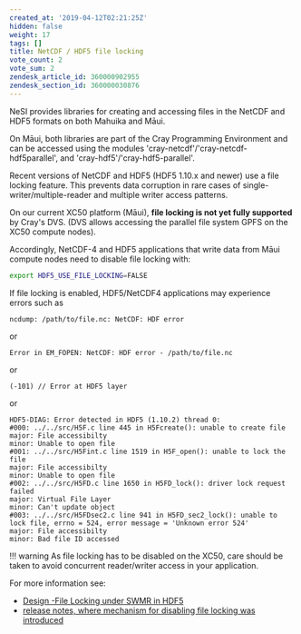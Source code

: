 ```yaml
---
created_at: '2019-04-12T02:21:25Z'
hidden: false
weight: 17
tags: []
title: NetCDF / HDF5 file locking
vote_count: 2
vote_sum: 2
zendesk_article_id: 360000902955
zendesk_section_id: 360000030876
---
```


NeSI provides libraries for creating and accessing files in the NetCDF
and HDF5 formats on both Mahuika and Māui.

On Māui, both libraries are part of the Cray Programming Environment and
can be accessed using the modules
'cray-netcdf'/'cray-netcdf-hdf5parallel', and
'cray-hdf5'/'cray-hdf5-parallel'.

Recent versions of NetCDF and HDF5 (HDF5 1.10.x and newer) use a file
locking feature. This prevents data corruption in rare cases of
single-writer/multiple-reader and multiple writer access patterns.

On our current XC50 platform (Māui), **file locking is not yet fully
supported** by Cray's DVS. (DVS allows accessing the parallel file
system GPFS on the XC50 compute nodes).

Accordingly, NetCDF-4 and HDF5 applications that write data from Māui
compute nodes need to disable file locking with:

```sh
export HDF5_USE_FILE_LOCKING=FALSE
```

If file locking is enabled, HDF5/NetCDF4 applications may experience
errors such as

```err
ncdump: /path/to/file.nc: NetCDF: HDF error
```

or

```err
Error in EM_FOPEN: NetCDF: HDF error - /path/to/file.nc 
```

or

```err
(-101) // Error at HDF5 layer
```

or

```err
HDF5-DIAG: Error detected in HDF5 (1.10.2) thread 0:
#000: ../../src/H5F.c line 445 in H5Fcreate(): unable to create file
major: File accessibilty
minor: Unable to open file
#001: ../../src/H5Fint.c line 1519 in H5F_open(): unable to lock the file
major: File accessibilty
minor: Unable to open file
#002: ../../src/H5FD.c line 1650 in H5FD_lock(): driver lock request failed
major: Virtual File Layer
minor: Can't update object
#003: ../../src/H5FDsec2.c line 941 in H5FD_sec2_lock(): unable to lock file, errno = 524, error message = 'Unknown error 524'
major: File accessibilty
minor: Bad file ID accessed
```

!!! warning
    As file locking has to be disabled on the XC50, care
    should be taken to avoid concurrent reader/writer access in your
    application.

For more information see:

- [Design -File Locking under SWMR in HDF5](https://support.hdfgroup.org/HDF5/docNewFeatures/SWMR/Design-HDF5-FileLocking.pdf)
- [release notes, where mechanism for disabling file locking was introduced](https://support.hdfgroup.org/ftp/HDF5/releases/ReleaseFiles/hdf5-1.10.1-RELEASE.txt)